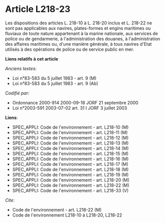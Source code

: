 # Article L218-23

Les dispositions des articles L. 218-10 à L. 218-20 inclus et L. 218-22 ne sont pas applicables aux navires, plates-formes et
engins maritimes ou fluviaux de toute nature appartenant à la marine nationale, aux services de police ou de gendarmerie, à
l'administration des douanes, à l'administration des affaires maritimes ou, d'une manière générale, à tous navires d'Etat
utilisés à des opérations de police ou de service public en mer.

**Liens relatifs à cet article**

_Anciens textes_:

  - Loi n°83-583 du 5 juillet 1983 - art. 9 (M)
  - Loi n°83-583 du 5 juillet 1983 - art. 9 (Ab)

_Codifié par_:

  - Ordonnance 2000-914 2000-09-18 JORF 21 septembre 2000
  - Loi n°2003-591 2003-07-02 art. 31 I JORF 3 juillet 2003

**Liens**:

  - SPEC_APPLI: Code de l'environnement - art. L218-10 (M)
  - SPEC_APPLI: Code de l'environnement - art. L218-11 (M)
  - SPEC_APPLI: Code de l'environnement - art. L218-12 (M)
  - SPEC_APPLI: Code de l'environnement - art. L218-13 (M)
  - SPEC_APPLI: Code de l'environnement - art. L218-14 (M)
  - SPEC_APPLI: Code de l'environnement - art. L218-15 (M)
  - SPEC_APPLI: Code de l'environnement - art. L218-16 (M)
  - SPEC_APPLI: Code de l'environnement - art. L218-17 (M)
  - SPEC_APPLI: Code de l'environnement - art. L218-18 (M)
  - SPEC_APPLI: Code de l'environnement - art. L218-19 (M)
  - SPEC_APPLI: Code de l'environnement - art. L218-20 (M)
  - SPEC_APPLI: Code de l'environnement - art. L218-22 (M)
  - SPEC_APPLI: Code de l'environnement - art. L218-33 (V)

_Cite_:

  - Code de l'environnement - art. L218-22 (M)
  - Code de l'environnement L218-10 à L218-20, L218-22
